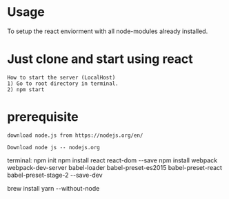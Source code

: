 # Usage

  To setup the react enviorment with all node-modules already installed.
  
  # Just clone and start using react
  
    How to start the server (LocalHost) 
    1) Go to root directory in terminal.
    2) npm start
    
  # prerequisite
  
    download node.js from https://nodejs.org/en/
    
    Download node js -- nodejs.org

terminal:
npm init
npm install react react-dom --save
npm install webpack webpack-dev-server babel-loader babel-preset-es2015 babel-preset-react babel-preset-stage-2 --save-dev

brew install yarn --without-node
    
